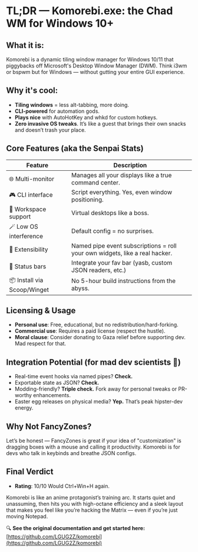 # TL;DR — Komorebi.exe: the Chad WM for Windows 10+

## What it is:
Komorebi is a dynamic tiling window manager for Windows 10/11 that piggybacks off Microsoft's Desktop Window Manager (DWM). Think i3wm or bspwm but for Windows — without gutting your entire GUI experience.

## Why it's cool:
- **Tiling windows** = less alt-tabbing, more doing.
- **CLI-powered** for automation gods.
- **Plays nice** with AutoHotKey and whkd for custom hotkeys.
- **Zero invasive OS tweaks**. It’s like a guest that brings their own snacks and doesn’t trash your place.

## Core Features (aka the Senpai Stats)

| Feature              | Description                                                                 |
|----------------------|-----------------------------------------------------------------------------|
| 🌐 Multi-monitor     | Manages all your displays like a true command center.                      |
| 🎮 CLI interface     | Script everything. Yes, even window positioning.                           |
| 🎯 Workspace support | Virtual desktops like a boss.                                              |
| 🪄 Low OS interference| Default config = no surprises.                                             |
| 🔌 Extensibility     | Named pipe event subscriptions = roll your own widgets, like a real hacker.|
| 🧱 Status bars       | Integrate your fav bar (yasb, custom JSON readers, etc.)                   |
| 📦 Install via Scoop/Winget | No 5-hour build instructions from the abyss.                      |

## Licensing & Usage
- **Personal use**: Free, educational, but no redistribution/hard-forking.
- **Commercial use**: Requires a paid license (respect the hustle).
- **Moral clause**: Consider donating to Gaza relief before supporting dev. Mad respect for that.

## Integration Potential (for mad dev scientists 🧪)
- Real-time event hooks via named pipes? **Check.**
- Exportable state as JSON? **Check.**
- Modding-friendly? **Triple check.** Fork away for personal tweaks or PR-worthy enhancements.
- Easter egg releases on physical media? **Yep.** That’s peak hipster-dev energy.

## Why Not FancyZones?
Let’s be honest — FancyZones is great if your idea of "customization" is dragging boxes with a mouse and calling it productivity. Komorebi is for devs who talk in keybinds and breathe JSON configs.

## Final Verdict
- **Rating**: 10/10 Would Ctrl+Win+H again.

Komorebi is like an anime protagonist’s training arc. It starts quiet and unassuming, then hits you with high-octane efficiency and a sleek layout that makes you feel like you’re hacking the Matrix — even if you’re just moving Notepad.


🔍 **See the original documentation and get started here:** [https://github.com/LGUG2Z/komorebi](https://github.com/LGUG2Z/komorebi)
